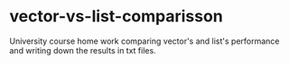 # vector-vs-list-comparisson

University course home work comparing vector's and list's performance
and writing down the results in txt files.
